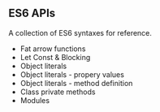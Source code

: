 
## ES6 APIs
A collection of ES6 syntaxes for reference.
 
- Fat arrow functions
- Let Const & Blocking
- Object literals
- Object literals - propery values
- Object literals - method definition
- Class private methods
- Modules